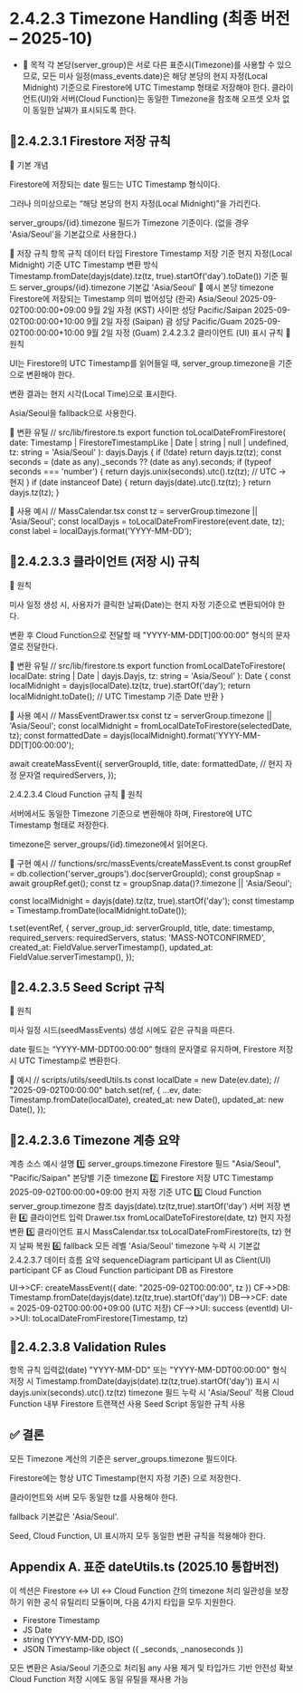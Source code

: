 # 2.4.2.3 Timezone Handling (최종 버전 – 2025-10)

- 🧭 목적
각 본당(server_group)은 서로 다른 표준시(Timezone)를 사용할 수 있으므로,
모든 미사 일정(mass_events.date)은 해당 본당의 현지 자정(Local Midnight) 기준으로
Firestore에 UTC Timestamp 형태로 저장해야 한다.
클라이언트(UI)와 서버(Cloud Function)는 동일한 Timezone을 참조해
오프셋 오차 없이 동일한 날짜가 표시되도록 한다.

## 📌2.4.2.3.1 Firestore 저장 규칙

🔹 기본 개념

Firestore에 저장되는 date 필드는 UTC Timestamp 형식이다.

그러나 의미상으로는 “해당 본당의 현지 자정(Local Midnight)”을 가리킨다.

server_groups/{id}.timezone 필드가 Timezone 기준이다.
(없을 경우 'Asia/Seoul'을 기본값으로 사용한다.)

🔹 저장 규칙
항목 규칙
데이터 타입 Firestore Timestamp
저장 기준 현지 자정(Local Midnight) 기준 UTC Timestamp
변환 방식 Timestamp.fromDate(dayjs(date).tz(tz, true).startOf('day').toDate())
기준 필드 server_groups/{id}.timezone
기본값 'Asia/Seoul'
🔹 예시
본당 timezone Firestore에 저장되는 Timestamp 의미
범어성당 (한국) Asia/Seoul 2025-09-02T00:00:00+09:00 9월 2일 자정 (KST)
사이판 성당 Pacific/Saipan 2025-09-02T00:00:00+10:00 9월 2일 자정 (Saipan)
괌 성당 Pacific/Guam 2025-09-02T00:00:00+10:00 9월 2일 자정 (Guam)
2.4.2.3.2 클라이언트 (UI) 표시 규칙
🔹 원칙

UI는 Firestore의 UTC Timestamp를 읽어들일 때,
server_group.timezone을 기준으로 변환해야 한다.

변환 결과는 현지 시각(Local Time)으로 표시한다.

Asia/Seoul을 fallback으로 사용한다.

🔹 변환 유틸
// src/lib/firestore.ts
export function toLocalDateFromFirestore(
  date: Timestamp | FirestoreTimestampLike | Date | string | null | undefined,
  tz: string = 'Asia/Seoul'
): dayjs.Dayjs {
  if (!date) return dayjs.tz(tz);
  const seconds = (date as any)._seconds ?? (date as any).seconds;
  if (typeof seconds === 'number') {
    return dayjs.unix(seconds).utc().tz(tz); // UTC → 현지
  }
  if (date instanceof Date) {
    return dayjs(date).utc().tz(tz);
  }
  return dayjs.tz(tz);
}

🔹 사용 예시
// MassCalendar.tsx
const tz = serverGroup.timezone || 'Asia/Seoul';
const localDayjs = toLocalDateFromFirestore(event.date, tz);
const label = localDayjs.format('YYYY-MM-DD');

## 📌2.4.2.3.3 클라이언트 (저장 시) 규칙

🔹 원칙

미사 일정 생성 시, 사용자가 클릭한 날짜(Date)는 현지 자정 기준으로 변환되어야 한다.

변환 후 Cloud Function으로 전달할 때 "YYYY-MM-DD[T]00:00:00" 형식의 문자열로 전달한다.

🔹 변환 유틸
// src/lib/firestore.ts
export function fromLocalDateToFirestore(
  localDate: string | Date | dayjs.Dayjs,
  tz: string = 'Asia/Seoul'
): Date {
  const localMidnight = dayjs(localDate).tz(tz, true).startOf('day');
  return localMidnight.toDate(); // UTC Timestamp 기준 Date 반환
}

🔹 사용 예시
// MassEventDrawer.tsx
const tz = serverGroup.timezone || 'Asia/Seoul';
const localMidnight = fromLocalDateToFirestore(selectedDate, tz);
const formattedDate = dayjs(localMidnight).format('YYYY-MM-DD[T]00:00:00');

await createMassEvent({
  serverGroupId,
  title,
  date: formattedDate, // 현지 자정 문자열
  requiredServers,
});

2.4.2.3.4 Cloud Function 규칙
🔹 원칙

서버에서도 동일한 Timezone 기준으로 변환해야 하며,
Firestore에 UTC Timestamp 형태로 저장한다.

timezone은 server_groups/{id}.timezone에서 읽어온다.

🔹 구현 예시
// functions/src/massEvents/createMassEvent.ts
const groupRef = db.collection('server_groups').doc(serverGroupId);
const groupSnap = await groupRef.get();
const tz = groupSnap.data()?.timezone || 'Asia/Seoul';

const localMidnight = dayjs(date).tz(tz, true).startOf('day');
const timestamp = Timestamp.fromDate(localMidnight.toDate());

t.set(eventRef, {
  server_group_id: serverGroupId,
  title,
  date: timestamp,
  required_servers: requiredServers,
  status: 'MASS-NOTCONFIRMED',
  created_at: FieldValue.serverTimestamp(),
  updated_at: FieldValue.serverTimestamp(),
});

## 📌2.4.2.3.5 Seed Script 규칙

🔹 원칙

미사 일정 시드(seedMassEvents) 생성 시에도 같은 규칙을 따른다.

date 필드는 “YYYY-MM-DDT00:00:00” 형태의 문자열로 유지하며,
Firestore 저장 시 UTC Timestamp로 변환한다.

🔹 예시
// scripts/utils/seedUtils.ts
const localDate = new Date(ev.date); // "2025-09-02T00:00:00"
batch.set(ref, {
  ...ev,
  date: Timestamp.fromDate(localDate),
  created_at: new Date(),
  updated_at: new Date(),
});

## 📌2.4.2.3.6 Timezone 계층 요약

계층	소스	예시	설명
1️⃣ server_groups.timezone	Firestore 필드	"Asia/Seoul", "Pacific/Saipan"	본당별 기준 timezone
2️⃣ Firestore 저장	UTC Timestamp	2025-09-02T00:00:00+09:00	현지 자정 기준 UTC
3️⃣ Cloud Function	server_group.timezone 참조	dayjs(date).tz(tz,true).startOf('day')	서버 저장 변환
4️⃣ 클라이언트 입력	Drawer.tsx	fromLocalDateToFirestore(date, tz)	현지 자정 변환
5️⃣ 클라이언트 표시	MassCalendar.tsx	toLocalDateFromFirestore(ts, tz)	현지 날짜 복원
6️⃣ fallback	모든 레벨	'Asia/Seoul'	timezone 누락 시 기본값
2.4.2.3.7 데이터 흐름 요약
sequenceDiagram
  participant UI as Client(UI)
  participant CF as Cloud Function
  participant DB as Firestore

  UI->>CF: createMassEvent({ date: "2025-09-02T00:00:00", tz })
  CF->>DB: Timestamp.fromDate(dayjs(date).tz(tz,true).startOf('day'))
  DB-->>CF: date = 2025-09-02T00:00:00+09:00 (UTC 저장)
  CF-->>UI: success (eventId)
  UI->>UI: toLocalDateFromFirestore(Timestamp, tz)

## 📌2.4.2.3.8 Validation Rules

항목	규칙
입력값(date)	"YYYY-MM-DD" 또는 "YYYY-MM-DDT00:00:00" 형식
저장 시	Timestamp.fromDate(dayjs(date).tz(tz,true).startOf('day'))
표시 시	dayjs.unix(seconds).utc().tz(tz)
timezone 필드 누락 시	'Asia/Seoul' 적용
Cloud Function 내부	Firestore 트랜잭션 사용
Seed Script	동일한 규칙 사용

## ✅ 결론

모든 Timezone 계산의 기준은 server_groups.timezone 필드이다.

Firestore에는 항상 UTC Timestamp(현지 자정 기준) 으로 저장한다.

클라이언트와 서버 모두 동일한 tz를 사용해야 한다.

fallback 기본값은 'Asia/Seoul'.

Seed, Cloud Function, UI 표시까지 모두 동일한 변환 규칙을 적용해야 한다.

## Appendix A. 표준 dateUtils.ts (2025.10 통합버전)

이 섹션은 Firestore ↔ UI ↔ Cloud Function 간의 timezone 처리 일관성을 보장하기 위한
공식 유틸리티 모듈이며, 다음 4가지 타입을 모두 지원한다.

- Firestore Timestamp
- JS Date
- string (YYYY-MM-DD, ISO)
- JSON Timestamp-like object ({ _seconds, _nanoseconds })

모든 변환은 Asia/Seoul 기준으로 처리됨
any 사용 제거 및 타입가드 기반 안전성 확보
Cloud Function 저장 시에도 동일 유틸을 재사용 가능
